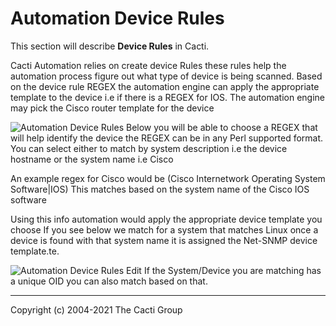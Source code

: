 # Automation Device Rules

This section will describe **Device Rules** in Cacti.

Cacti Automation relies on create device Rules these rules help the automation process figure out what type of device is being scanned.
Based on the device rule REGEX the automation engine can apply the appropriate template to the device i.e if there is a REGEX for IOS.
The automation engine may pick the Cisco router template for the device

![Automation Device Rules](images/automation-device-templates.png)
Below you will be able to choose a REGEX that will help identify the device the REGEX can be in any Perl supported format.
You can select either to match by system description i.e the device hostname or the system name i.e Cisco

An example regex for Cisco would be
(Cisco Internetwork Operating System Software|IOS)
This matches based on the system name of the Cisco IOS software

Using this info automation would apply the appropriate device template you choose
If you see below we match for a system that matches Linux once a device is found with that system name
it is assigned the Net-SNMP device template.te.

![Automation Device Rules Edit](images/automation-device-templates-edit1.png)
If the System/Device you are matching has a unique OID you can also match based on that.

---
Copyright (c) 2004-2021 The Cacti Group
